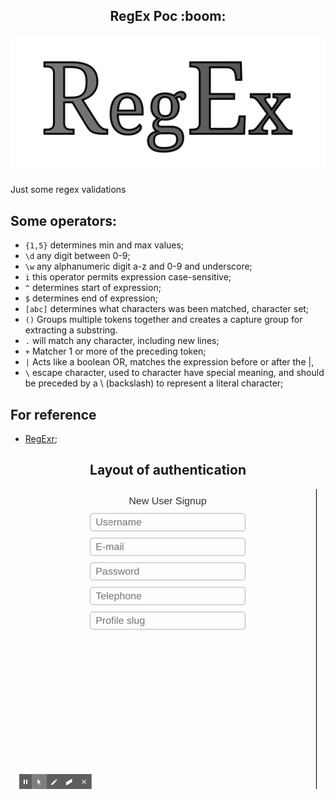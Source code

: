 <h2 align="center">RegEx Poc :boom:</h2> 
<p align="center">
  <img src="./images/regex.png">
</p>

Just some regex validations

## Some operators:
- `{1,5}` determines min and max values;
- `\d` any digit between 0-9;
- `\w` any alphanumeric digit a-z and 0-9 and underscore;
- `i` this operator permits expression case-sensitive;
- `^` determines start of expression;
- `$` determines end of expression;
- `[abc]` determines what characters was been matched, character set;
- `()` Groups multiple tokens together and creates a capture group for extracting a substring. 
- `.` will match any character, including new lines;
- `+` Matcher 1 or more of the preceding token;
- `|` Acts like a boolean OR, matches the expression before or after the |, 
- `\` escape character, used to character have special meaning, and should be preceded by a \ (backslash) to represent a literal character;

## For reference
- [RegExr](https://regexr.com/);

<h2 align="center">Layout of authentication</h2>
<p align="center">
  <img src="./images/regex.gif">
</p>
